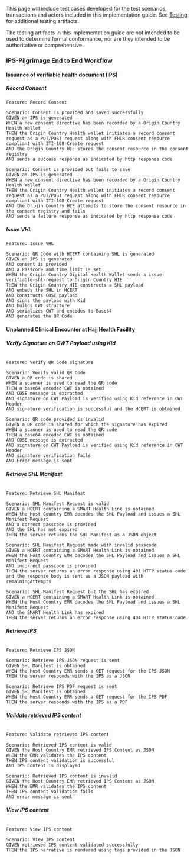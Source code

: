 This page will include test cases developed for the test scenarios, transactions and actors included in this implementation guide. See [Testing](testing.html) for additional testing artifacts.

The testing artifacts in this implementation guide are not intended to be used to determine formal conformance, nor are they intended to be authoritative or comprehensive.


### IPS-Pilgrimage End to End Workflow

#### Issuance of verifiable health document (IPS)

##### Record Consent

```
Feature: Record Consent

Scenario: Consent is provided and saved successfully
GIVEN an IPS is generated
WHEN a new consent directive has been recorded by a Origin Country Health Wallet
THEN the Origin Country Health wallet initiates a record consent request as a PUT/POST request along with FHIR consent resource compliant with ITI-108 Create request
AND the Origin Country HIE stores the consent resource in the consent registry
AND sends a success response as indicated by http response code

Scenario: Consent is provided but fails to save
GIVEN an IPS is generated
WHEN a new consent directive has been recorded by a Origin Country Health Wallet
THEN the Origin Country Health wallet initiates a record consent request as a PUT/POST request along with FHIR consent resource compliant with ITI-108 Create request
AND the Origin Country HIE attempts to store the consent resource in the consent registry and fails
AND sends a failure response as indicated by http response code

```

##### Issue VHL

```
Feature: Issue VHL

Scenario: QR Code with HCERT containing SHL is generated
GIVEN an IPS is generated
AND consent is provided
AND a Passcode and time limit is set
WHEN the Origin Country Digital Health Wallet sends a issue-verifiable-shl-request to Origin Country HIE
THEN the Origin Country HIE constructs a SHL payload
AND embeds the SHL in HCERT
AND constructs COSE payload
AND signs the payload with Kid
AND builds CWT structure
AND serializes CWT and encodes to Base64
AND generates the QR Code

```

#### Unplanned Clinical Encounter at Hajj Health Facility

##### Verify Signature on CWT Payload using Kid

```

Feature: Verify QR Code signature

Scenario: Verify valid QR Code
GIVEN a QR code is shared
WHEN a scanner is used to read the QR code
THEN a base64 encoded CWT is obtained
AND COSE message is extracted
AND signature on CWT Payload is verified using Kid reference in CWT Header
AND signature verification is successful and the HCERT is obtained

Scenario: QR code provided is invalid
GIVEN a QR code is shared for which the signature has expired
WHEN a scanner is used to read the QR code
THEN a base64 encoded CWT is obtained
AND COSE message is extracted
AND signature on CWT Payload is verified using Kid reference in CWT Header
AND signature verification fails
AND Error message is sent

```

##### Retrieve SHL Manifest

```

Feature: Retrieve SHL Manifest

Scenario: SHL Manifest Request is valid
GIVEN a HCERT containing a SMART Health Link is obtained
WHEN the Host Country EMR decodes the SHL Payload and issues a SHL Manifest Request
AND a correct passcode is provided
AND the SHL has not expired
THEN the server returns the SHL Manifest as a JSON object

Scenario: SHL Manifest Request made with invalid passcode
GIVEN a HCERT containing a SMART Health Link is obtained
WHEN the Host Country EMR decodes the SHL Payload and issues a SHL Manifest Request
AND incorrect passcode is provided
THEN the server returns an error response using 401 HTTP status code and the response body is sent as a JSON payload with
remainingAttempts

Scenario: SHL Manifest Request but the SHL has expired
GIVEN a HCERT containing a SMART Health Link is obtained
WHEN the Host Country EMR decodes the SHL Payload and issues a SHL Manifest Request
AND the SMART Health Link has expired
THEN the server returns an error response using 404 HTTP status code

```

##### Retrieve IPS

```

Feature: Retrieve IPS JSON

Scenario: Retrieve IPS JSON request is sent
GIVEN SHL Manifest is obtained
WHEN the Host Country EMR sends a GET request for the IPS JSON
THEN the server responds with the IPS as a JSON

Scenario: Retrieve IPS PDF request is sent
GIVEN SHL Manifest is obtained
WHEN the Host Country EMR sends a GET request for the IPS PDF
THEN the server responds with the IPS as a PDF

```

##### Validate retrieved IPS content

```

Feature: Validate retrieved IPS content

Scenario: Retrieved IPS content is valid
GIVEN the Host Country EMR retrieved IPS Content as JSON
WHEN the EMR validates the IPS content
THEN IPS content validation is successful
AND IPS Content is displayed

Scenario: Retrieved IPS content is invalid
GIVEN the Host Country EMR retrieved IPS Content as JSON
WHEN the EMR validates the IPS content
THEN IPS content validation fails
AND error message is sent

```

##### View IPS content

```

Feature: View IPS content

Scenario: View IPS content
GIVEN retrieved IPS content validated successfully
THEN the IPS narrative is rendered using tags provided in the JSON

```